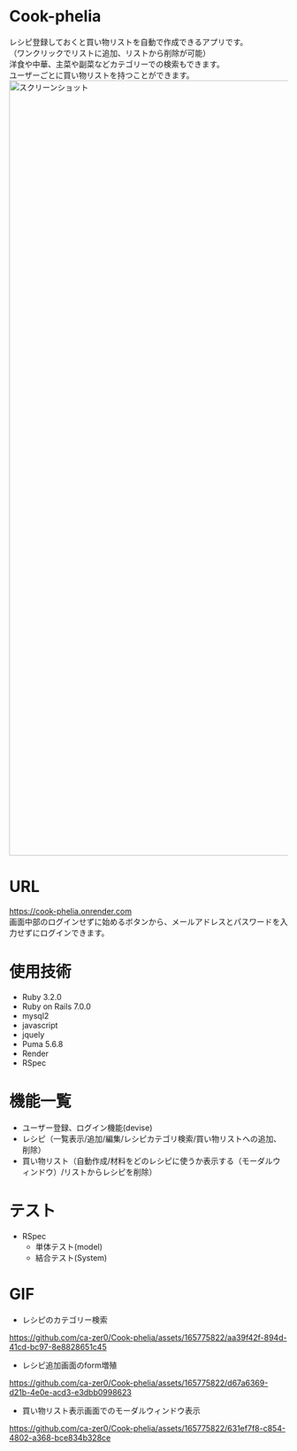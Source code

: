 # Cook-phelia
 レシピ登録しておくと買い物リストを自動で作成できるアプリです。<br>
（ワンクリックでリストに追加、リストから削除が可能）<br>
 洋食や中華、主菜や副菜などカテゴリーでの検索もできます。<br>
 ユーザーごとに買い物リストを持つことができます。
 <img width="1400" alt="スクリーンショット " src="https://i.gyazo.com/b7c05757190a2661fd8fe19b588da209.jpg">

 # URL
https://cook-phelia.onrender.com <br >
画面中部のログインせずに始めるボタンから、メールアドレスとパスワードを入力せずにログインできます。

# 使用技術
- Ruby 3.2.0
- Ruby on Rails 7.0.0
- mysql2 
- javascript
- jquely
- Puma 5.6.8
- Render
- RSpec

# 機能一覧
- ユーザー登録、ログイン機能(devise)
- レシピ（一覧表示/追加/編集/レシピカテゴリ検索/買い物リストへの追加、削除）
- 買い物リスト（自動作成/材料をどのレシピに使うか表示する（モーダルウィンドウ）/リストからレシピを削除）

# テスト
- RSpec
  - 単体テスト(model)
  - 結合テスト(System)

# GIF
- レシピのカテゴリー検索
  
https://github.com/ca-zer0/Cook-phelia/assets/165775822/aa39f42f-894d-41cd-bc97-8e8828651c45

- レシピ追加画面のform増殖
  
https://github.com/ca-zer0/Cook-phelia/assets/165775822/d67a6369-d21b-4e0e-acd3-e3dbb0998623

- 買い物リスト表示画面でのモーダルウィンドウ表示
  
https://github.com/ca-zer0/Cook-phelia/assets/165775822/631ef7f8-c854-4802-a368-bce834b328ce


